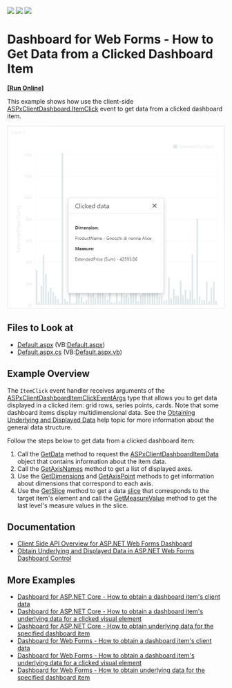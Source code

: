 <!-- default badges list -->
![](https://img.shields.io/endpoint?url=https://codecentral.devexpress.com/api/v1/VersionRange/230117938/18.2.10%2B)
[![](https://img.shields.io/badge/Open_in_DevExpress_Support_Center-FF7200?style=flat-square&logo=DevExpress&logoColor=white)](https://supportcenter.devexpress.com/ticket/details/T848291)
[![](https://img.shields.io/badge/📖_How_to_use_DevExpress_Examples-e9f6fc?style=flat-square)](https://docs.devexpress.com/GeneralInformation/403183)
<!-- default badges end -->

# Dashboard for Web Forms - How to Get Data from a Clicked Dashboard Item

<!-- run online -->
**[[Run Online]](https://codecentral.devexpress.com/230117938/)**
<!-- run online end -->

This example shows how use the client-side [ASPxClientDashboard.ItemClick](https://docs.devexpress.com/Dashboard/js-DevExpress.Dashboard.Web.WebForms.ASPxClientDashboard?p=netframework#js_aspxclientdashboard_itemclick) event to get data from a clicked dashboard item.

![chart clicked data](./images/chart-clicked-data.png)

<!-- default file list -->
## Files to Look at
* [Default.aspx](./CS/WebApp/Default.aspx) (VB:[Default.aspx](./VB/WebApp/Default.aspx))
* [Default.aspx.cs](./CS/WebApp/Default.aspx.cs) (VB:[Default.aspx.vb](./VB/WebApp/Default.aspx.vb))
<!-- default file list end -->

## Example Overview

The `ItemClick` event handler receives arguments of the [ASPxClientDashboardItemClickEventArgs](https://docs.devexpress.com/Dashboard/js-DevExpress.Dashboard.Web.WebForms.ASPxClientDashboardItemClickEventArgs) type that allows you to get data displayed in a clicked item: grid rows, series points, cards. Note that some dashboard items display multidimensional data. See the [Obtaining Underlying and Displayed Data](https://docs.devexpress.com/Dashboard/18078/create-the-designer-and-viewer-applications/web-dashboard/aspnet-web-forms-dashboard-control/obtain-underlying-and-displayed-data) help topic for more information about the general data structure.

Follow the steps below to get data from a clicked dashboard item:

1. Call the [GetData](https://docs.devexpress.com/Dashboard/js-DevExpress.Dashboard.Web.WebForms.ASPxClientDashboardItemClickEventArgs#js_aspxclientdashboarditemclickeventargs_getdata) method to request the [ASPxClientDashboardItemData](https://docs.devexpress.com/Dashboard/js-DevExpress.Dashboard.Web.WebForms.ASPxClientDashboardItemData?p=netframework) object that contains information about the item data.
2. Call the [GetAxisNames](https://docs.devexpress.com/Dashboard/js-DevExpress.Dashboard.Web.WebForms.ASPxClientDashboardItemData#js_aspxclientdashboarditemdata_getaxisnames) method to get a list of displayed axes.
3. Use the [GetDimensions](https://docs.devexpress.com/Dashboard/js-DevExpress.Dashboard.Web.WebForms.ASPxClientDashboardItemClickEventArgs#js_aspxclientdashboarditemclickeventargs_getdimensions_axisname_) and [GetAxisPoint](https://docs.devexpress.com/Dashboard/js-DevExpress.Dashboard.Web.WebForms.ASPxClientDashboardItemClickEventArgs#js_aspxclientdashboarditemclickeventargs_getaxispoint_axisname_) methods to get information about dimensions that correspond to each axis.
4. Use the [GetSlice](https://docs.devexpress.com/Dashboard/js-DevExpress.Dashboard.Web.WebForms.ASPxClientDashboardItemData#js_aspxclientdashboarditemdata_getslice_tuple_) method to get a data [slice](https://docs.devexpress.com/Dashboard/403003/web-dashboard/dashboard-control-for-javascript-applications-jquery-knockout-etc/obtain-underlying-and-displayed-data#slice) that corresponds to the target item's element and call the [GetMeasureValue](https://docs.devexpress.com/Dashboard/js-DevExpress.Dashboard.Web.WebForms.ASPxClientDashboardItemData?p=netframework#js_aspxclientdashboarditemdata_getmeasurevalue_measureid_) method to get the last level's measure values in the slice.



## Documentation

- [Client Side API Overview for ASP.NET Web Forms Dashboard](https://docs.devexpress.com/Dashboard/116302/web-dashboard/aspnet-web-forms-dashboard-control/client-side-api-overview?p=netframework)
- [Obtain Underlying and Displayed Data in ASP.NET Web Forms Dashboard Control](https://docs.devexpress.com/Dashboard/18078/web-dashboard/aspnet-web-forms-dashboard-control/obtain-underlying-and-displayed-data)

## More Examples

- [Dashboard for ASP.NET Core - How to obtain a dashboard item's client data](https://github.com/DevExpress-Examples/asp-net-core-dashboard-get-client-data)
- [Dashboard for ASP.NET Core - How to obtain a dashboard item's underlying data for a clicked visual element](https://github.com/DevExpress-Examples/asp-net-core-dashboard-get-underlying-data-for-clicked-item)
- [Dashboard for ASP.NET Core - How to obtain underlying data for the specified dashboard item](https://github.com/DevExpress-Examples/asp-net-core-dashboard-display-item-underlying-data)
- [Dashboard for Web Forms - How to obtain a dashboard item's client data](https://github.com/DevExpress-Examples/how-to-obtain-a-dashboard-items-client-data-in-the-aspnet-dashboard-control-t492284)
- [Dashboard for Web Forms - How to obtain a dashboard item's underlying data for a clicked visual element](https://github.com/DevExpress-Examples/aspxdashboard-how-to-obtain-a-dashboard-items-underlying-data-for-a-clicked-visual-element-t492257)
- [Dashboard for Web Forms - How to obtain underlying data for the specified dashboard item](https://github.com/DevExpress-Examples/aspxdashboard-how-to-obtain-underlying-data-for-the-specified-dashboard-item-t518504)

